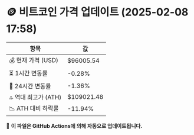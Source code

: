 # 🪙 비트코인 가격 업데이트 (2025-02-08 17:58)

| 항목                | 값 |
|--------------------|----------------|
| 💰 현재 가격 (USD) | $96005.54 |
| ⏳ 1시간 변동률    | -0.28% |
| 📆 24시간 변동률   | -1.36% |
| 🔝 역대 최고가 (ATH) | $109021.48 |
| 📉 ATH 대비 하락률 | -11.94% |

🔄 **이 파일은 GitHub Actions에 의해 자동으로 업데이트됩니다.**
